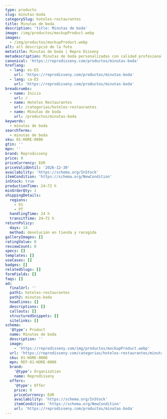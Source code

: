 ```yaml
---
type: producto
slug: minutas-boda
categorySlug: hoteles-restaurantes
title: Minutas de boda
description: 'title: Minutas de boda'
image: /img/productos/mockupProduct.webp
images:
  - /img/productos/mockupProduct.webp
alt: alt descripció de la foto
metatitle: Minutas de boda | Repro Disseny
metadescription: Minutas de boda personalizadas con calidad profesional en Cataluña.
canonical: 'https://reprodisseny.com/productos/minutas-boda'
hreflang:
  - lang: es-ES
    url: 'https://reprodisseny.com/productos/minutas-boda'
  - lang: ca-ES
    url: 'https://reprodisseny.com/productos/minutas-boda'
breadcrumbs:
  - name: Inicio
    url: /
  - name: Hoteles Restaurantes
    url: /categorias/hoteles-restaurantes
  - name: Minutas de boda
    url: /productos/minutas-boda
keywords:
  - minutas de boda
searchTerms:
  - minutas de boda
sku: 01-HORE-0006
gtin: ''
mpn: ''
brand: Reprodisseny
price: 0
priceCurrency: EUR
priceValidUntil: '2026-12-30'
availability: 'https://schema.org/InStock'
itemCondition: 'https://schema.org/NewCondition'
inStock: true
productionTime: 24–72 h
minOrderQty: 1
shippingDetails:
  regions:
    - ES
    - PT
  handlingTime: 24 h
  transitTime: 24–72 h
returnPolicy:
  days: 14
  method: devolución en tienda y recogida
galleryImages: []
ratingValue: 0
reviewCount: 0
specs: []
templates: []
useCases: []
badges: []
relatedSlugs: []
formFields: []
faqs: []
ad:
  finalUrl: ''
  path1: hoteles-restaurantes
  path2: minutas-boda
  headlines: []
  descriptions: []
  callouts: []
  structuredSnippets: []
  sitelinks: []
schema:
  '@type': Product
  name: Minutas de boda
  description: ''
  image:
    - 'https://reprodisseny.com/img/productos/mockupProduct.webp'
  url: 'https://reprodisseny.com/categorias/hoteles-restaurantes/minutas-boda'
  sku: 01-HORE-0006
  mpn: REF-01-HORE-0006
  brand:
    '@type': Organization
    name: Reprodisseny
  offers:
    '@type': Offer
    price: 0
    priceCurrency: EUR
    availability: 'https://schema.org/InStock'
    itemCondition: 'https://schema.org/NewCondition'
    url: 'https://reprodisseny.com/productos/minutas-boda'
---
```


